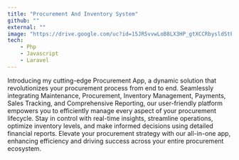 ```yaml
---
title: "Procurement And Inventory System"
github: ""
external: ""
image: "https://drive.google.com/uc?id=15JR5vvwLoB8LX3HP_gtXCCRbysldStFi"
tech:
    - Php
    - Javascript
    - Laravel
---
```


Introducing my cutting-edge Procurement App, a dynamic solution that revolutionizes your procurement process from end to end. Seamlessly integrating Maintenance, Procurement, Inventory Management, Payments, Sales Tracking, and Comprehensive Reporting, our user-friendly platform empowers you to efficiently manage every aspect of your procurement lifecycle. Stay in control with real-time insights, streamline operations, optimize inventory levels, and make informed decisions using detailed financial reports. Elevate your procurement strategy with our all-in-one app, enhancing efficiency and driving success across your entire procurement ecosystem.